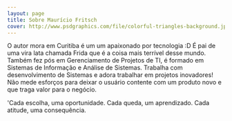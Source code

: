 ```yaml
---
layout: page
title: Sobre Maurício Fritsch
cover: http://www.psdgraphics.com/file/colorful-triangles-background.jpg
---
```


O autor mora em Curitiba é um um apaixonado por tecnologia :D
É pai de uma vira lata chamada Frida que é a coisa mais terrível desse mundo.
Também fez pós em Gerenciamento de Projetos de TI, é formado em Sistemas de Informação e Análise de Sistemas.
Trabalha com desenvolvimento de Sistemas e adora trabalhar em projetos inovadores! Não mede esforços para deixar o usuário contente com um produto novo e que traga valor para o negócio.

'Cada escolha, uma oportunidade.
Cada queda, um aprendizado.
Cada atitude, uma consequência.
